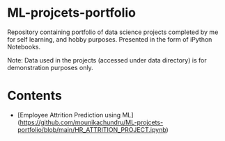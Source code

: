 # ML-projcets-portfolio
Repository containing portfolio of data science projects completed by me for self learning, and hobby purposes. Presented in the form of iPython Notebooks.


Note: Data used in the projects (accessed under data directory) is for demonstration purposes only.

# Contents
   *  [Employee Attrition Prediction using ML] (https://github.com/mounikachundru/ML-projcets-portfolio/blob/main/HR_ATTRITION_PROJECT.ipynb)
                            
                            
